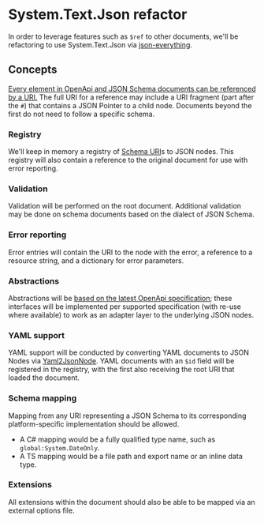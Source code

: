 # System.Text.Json refactor

In order to leverage features such as `$ref` to other documents, we'll be
refactoring to use System.Text.Json via [json-everything][json-everything].

## Concepts

[Every element in OpenApi and JSON Schema documents can be referenced by a
URI.][uri-reference] The full URI for a reference may include a URI fragment
(part after the `#`) that contains a JSON Pointer to a child node. Documents
beyond the first do not need to follow a specific schema.

### Registry

We'll keep in memory a registry of [Schema URI](json-schema-structuring)s to JSON nodes. This
registry will also contain a reference to the original document for use with
error reporting.

### Validation

Validation will be performed on the root document. Additional validation may be
done on schema documents based on the dialect of JSON Schema.

### Error reporting

Error entries will contain the URI to the node with the error, a reference to a
resource string, and a dictionary for error parameters.

### Abstractions

Abstractions will be [based on the latest OpenApi
specification][latest-spec-schema]; these interfaces will be implemented per
supported specification (with re-use where available) to work as an adapter
layer to the underlying JSON nodes.

### YAML support

YAML support will be conducted by converting YAML documents to JSON Nodes via
[Yaml2JsonNode][json-everything]. YAML documents with an `$id` field will be
registered in the registry, with the first also receiving the root URI that
loaded the document.

### Schema mapping

Mapping from any URI representing a JSON Schema to its corresponding
platform-specific implementation should be allowed.

- A C# mapping would be a fully qualified type name, such as
  `global:System.DateOnly`.
- A TS mapping would be a file path and export name or an inline data type.

### Extensions

All extensions within the document should also be able to be mapped via an
external options file.

[json-everything]: https://docs.json-everything.net/
[uri-reference]: https://spec.openapis.org/oas/v3.1.0#relative-references-in-uris
[latest-spec-schema]: https://spec.openapis.org/oas/v3.1.0#schema
[json-schema-structuring]: https://json-schema.org/understanding-json-schema/structuring.html

